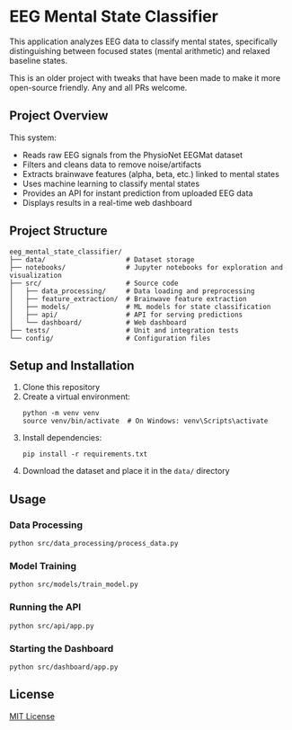 # EEG Mental State Classifier

This application analyzes EEG data to classify mental states, specifically distinguishing between focused states (mental arithmetic) and relaxed baseline states.

This is an older project with tweaks that have been made to make it more open-source friendly. Any and all PRs welcome.

## Project Overview

This system:
- Reads raw EEG signals from the PhysioNet EEGMat dataset
- Filters and cleans data to remove noise/artifacts
- Extracts brainwave features (alpha, beta, etc.) linked to mental states
- Uses machine learning to classify mental states
- Provides an API for instant prediction from uploaded EEG data
- Displays results in a real-time web dashboard

## Project Structure

```
eeg_mental_state_classifier/
├── data/                    # Dataset storage
├── notebooks/               # Jupyter notebooks for exploration and visualization
├── src/                     # Source code
│   ├── data_processing/     # Data loading and preprocessing
│   ├── feature_extraction/  # Brainwave feature extraction
│   ├── models/              # ML models for state classification
│   ├── api/                 # API for serving predictions
│   └── dashboard/           # Web dashboard
├── tests/                   # Unit and integration tests
└── config/                  # Configuration files
```

## Setup and Installation

1. Clone this repository
2. Create a virtual environment:
   ```
   python -m venv venv
   source venv/bin/activate  # On Windows: venv\Scripts\activate
   ```
3. Install dependencies:
   ```
   pip install -r requirements.txt
   ```
4. Download the dataset and place it in the `data/` directory

## Usage

### Data Processing
```
python src/data_processing/process_data.py
```

### Model Training
```
python src/models/train_model.py
```

### Running the API
```
python src/api/app.py
```

### Starting the Dashboard
```
python src/dashboard/app.py
```

## License
[MIT License](LICENSE)
